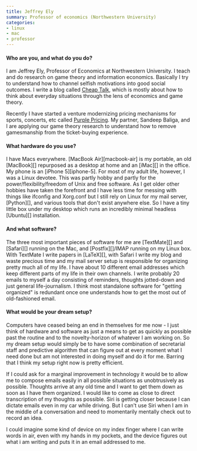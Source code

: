 ```yaml
---
title: Jeffrey Ely
summary: Professor of economics (Northwestern University)
categories:
- linux
- mac
- professor
---
```


#### Who are you, and what do you do?

I am Jeffrey Ely, Professor of Economics at Northwestern University. I teach and do research on game theory and information economics. Basically I try to understand how to channel selfish motivations into good social outcomes. I write a blog called [Cheap Talk](http://cheaptalk.org/ "The Cheap Talk site."), which is mostly about how to think about everyday situations through the lens of economics and game theory.

Recently I have started a venture modernizing pricing mechanisms for sports, concerts, etc called [Purple Pricing](http://www.nupurplepricing.com/ "A smart sport game ticket service."). My partner, Sandeep Baliga, and I are applying our game theory research to understand how to remove gamesmanship from the ticket-buying experience.

#### What hardware do you use?

I have Macs everywhere. [MacBook Air][macbook-air] is my portable, an old [MacBook][] repurposed as a desktop at home and an [iMac][] in the office. My phone is an [iPhone 5][iphone-5]. For most of my adult life, however, I was a Linux devotee. This was partly hobby and partly for the power/flexibility/freedom of Unix and free software. As I get older other hobbies have taken the forefront and I have less time for messing with things like ifconfig and Xorg.conf but I still rely on Linux for my mail server, [Python][], and various tools that don't exist anywhere else. So I have a tiny little box under my desktop which runs an incredibly minimal headless [Ubuntu][] installation.

#### And what software?

The three most important pieces of software for me are [TextMate][] and [Safari][] running on the Mac, and [Postfix][]/IMAP running on my Linux box. With TextMate I write papers in [LaTeX][], with Safari I write my blog and waste precious time and my mail server setup is responsible for organizing pretty much all of my life. I have about 10 different email addresses which keep different parts of my life in their own channels. I write probably 20 emails to myself a day consisting of reminders, thoughts jotted-down and just general life-journalism. I think most standalone software for "getting organized" is redundant once one understands how to get the most out of old-fashioned email.

#### What would be your dream setup?

Computers have ceased being an end in themselves for me now - I just think of hardware and software as just a means to get as quickly as possible past the routine and to the novelty-horizon of whatever I am working on. So my dream setup would simply be to have some combination of secretarial staff and predictive algorithm that can figure out at every moment what I need done but am not interested in doing myself and do it for me. Barring that I think my setup right now is pretty efficient.

If I could ask for a marginal improvement in technology it would be to allow me to compose emails easily in all possible situations as unobtrusively as possible. Thoughts arrive at any old time and I want to get them down as soon as I have them organized. I would like to come as close to direct transcription of my thoughts as possible. Siri is getting closer because I can dictate emails even in my car while driving. But I can't use Siri when I am in the middle of a conversation and need to momentarily mentally check out to record an idea.

I could imagine some kind of device on my index finger where I can write words in air, even with my hands in my pockets, and the device figures out what i am writing and puts it in an email addressed to me.